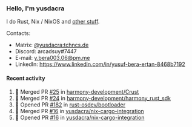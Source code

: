 ### Hello, I'm yusdacra

I do Rust, Nix / NixOS and [other stuff](https://yusdacra.gitlab.io/about).

Contacts:
- Matrix: [@yusdacra:tchncs.de](https://matrix.to/#/@yusdacra:tchncs.de)
- Discord: arcadsuy#7447
- E-mail: y.bera003.06@pm.me
- LinkedIn: https://www.linkedin.com/in/yusuf-bera-ertan-8468b7192

#### Recent activity

<!--START_SECTION:activity-->
1. 🎉 Merged PR [#25](https://github.com/harmony-development/Crust/pull/25) in [harmony-development/Crust](https://github.com/harmony-development/Crust)
2. 🎉 Merged PR [#24](https://github.com/harmony-development/harmony_rust_sdk/pull/24) in [harmony-development/harmony_rust_sdk](https://github.com/harmony-development/harmony_rust_sdk)
3. 💪 Opened PR [#182](https://github.com/rust-osdev/bootloader/pull/182) in [rust-osdev/bootloader](https://github.com/rust-osdev/bootloader)
4. 🎉 Merged PR [#16](https://github.com/yusdacra/nix-cargo-integration/pull/16) in [yusdacra/nix-cargo-integration](https://github.com/yusdacra/nix-cargo-integration)
5. 💪 Opened PR [#16](https://github.com/yusdacra/nix-cargo-integration/pull/16) in [yusdacra/nix-cargo-integration](https://github.com/yusdacra/nix-cargo-integration)
<!--END_SECTION:activity-->

